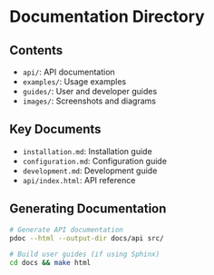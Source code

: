 # Documentation Directory

## Contents

- `api/`: API documentation
- `examples/`: Usage examples
- `guides/`: User and developer guides
- `images/`: Screenshots and diagrams

## Key Documents

- `installation.md`: Installation guide
- `configuration.md`: Configuration guide
- `development.md`: Development guide
- `api/index.html`: API reference

## Generating Documentation

```bash
# Generate API documentation
pdoc --html --output-dir docs/api src/

# Build user guides (if using Sphinx)
cd docs && make html
```
